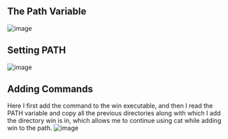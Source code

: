 ## The Path Variable
![image](https://github.com/user-attachments/assets/66038282-ee69-4802-8589-abc11a1c45d5)

## Setting PATH
![image](https://github.com/user-attachments/assets/e5404008-3fa3-4f73-bd19-2d6a3e39c86a)

## Adding Commands
Here I first add the command to the win executable, and then I read the PATH variable and copy all the previous directories along with which I add the directory win is in, which allows me to continue using cat while adding win to the path.
![image](https://github.com/user-attachments/assets/851e32b9-bb38-48be-8c37-2b480ce65f43)

## 
